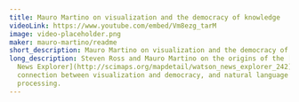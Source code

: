 ```yaml
---
title: Mauro Martino on visualization and the democracy of knowledge
videoLink: https://www.youtube.com/embed/Vm8ezg_tarM
image: video-placeholder.png
maker: mauro-martino/readme
short_description: Mauro Martino on visualization and the democracy of knowledge
long_description: Steven Ross and Mauro Martino on the origins of the [Watson
  News Explorer](http://scimaps.org/mapdetail/watson_news_explorer_242), the
  connection between visualization and democracy, and natural language
  processing.
---
```

